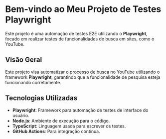 # Bem-vindo ao Meu Projeto de Testes Playwright

Este projeto é uma automação de testes E2E utilizando o **Playwright**, focado em realizar testes de funcionalidades de busca em sites, como o YouTube.

## Visão Geral

Este projeto visa automatizar o processo de busca no YouTube utilizando o framework **Playwright**, garantindo que a funcionalidade de pesquisa esteja funcionando corretamente.

## Tecnologias Utilizadas

- **Playwright**: Framework para automação de testes de interface do usuário.
- **Node.js**: Ambiente de execução para o código.
- **TypeScript**: Linguagem usada para escrever os testes.
- **GitHub Actions**: Para integração contínua.
